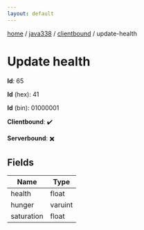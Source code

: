 ```yaml
---
layout: default
---
```


[home](/)  /  [java338](/protocol/java338)  /  [clientbound](/protocol/java338/clientbound)  /  update-health

# Update health

**Id**: 65

**Id** (hex): 41

**Id** (bin): 01000001

**Clientbound**: ✔️

**Serverbound**: ✖️

## Fields

Name | Type
---|---
health | float
hunger | varuint
saturation | float

